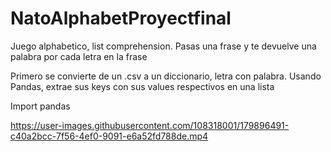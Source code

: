 # NatoAlphabetProyectfinal

Juego alphabetico, list comprehension. Pasas una frase y te devuelve una palabra por cada letra en la frase

Primero se convierte de un .csv a un diccionario, letra con palabra.
Usando Pandas, extrae sus keys con sus values respectivos en una lista


Import pandas




https://user-images.githubusercontent.com/108318001/179896491-c40a2bcc-7f56-4ef0-9091-e6a52fd788de.mp4

